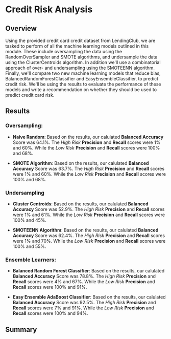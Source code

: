 # Credit Risk Analysis
## Overview
Using the provided credit card credit dataset from LendingClub, we are tasked to perform of all the machine learning models outlined in this module. These include oversampling the data using the RandomOverSampler and SMOTE algorithms, and undersample the data using the ClusterCentroids algorithm. In addition we'll use a combinatorial approach of over- and undersampling using the SMOTEENN algorithm. Finally, we'll compare two new machine learning models that reduce bias, BalancedRandomForestClassifier and EasyEnsembleClassifier, to predict credit risk. We'll be using the results to evaluate the performance of these models and write a recommendation on whether they should be used to predict credit card risk.

## Results
### Oversampling:
* **Naive Random**: Based on the results, our calulated **Balanced Accuracy** Score was 64.1%. The *High Risk* **Precision** and **Recall** scores were 1% and 60%. While the *Low Risk* **Precision** and **Recall** scores were 100% and 68%.


* **SMOTE Algorithm**: Based on the results, our calulated **Balanced Accuracy** Score was 63.7%. The *High Risk* **Precision** and **Recall** scores were 1% and 60%. While the *Low Risk* **Precision** and **Recall** scores were 100% and 68%.


### Undersampling
* **Cluster Centroids**: Based on the results, our calulated **Balanced Accuracy** Score was 52.9%. The *High Risk* **Precision** and **Recall** scores were 1% and 61%. While the *Low Risk* **Precision** and **Recall** scores were 100% and 45%.


* **SMOTEENN Algorithm**: Based on the results, our calulated **Balanced Accuracy** Score was 62.4%. The *High Risk* **Precision** and **Recall** scores were 1% and 70%. While the *Low Risk* **Precision** and **Recall** scores were 100% and 55%.


### Ensemble Learners:
* **Balanced Random Forest Classifier**: Based on the results, our calulated **Balanced Accuracy** Score was 78.8%. The *High Risk* **Precision** and **Recall** scores were 4% and 67%. While the *Low Risk* **Precision** and **Recall** scores were 100% and 91%.


* **Easy Ensemble AdaBoost Classifier**: Based on the results, our calulated **Balanced Accuracy** Score was 92.5%. The *High Risk* **Precision** and **Recall** scores were 7% and 91%. While the *Low Risk* **Precision** and **Recall** scores were 100% and 94%.

## Summary

